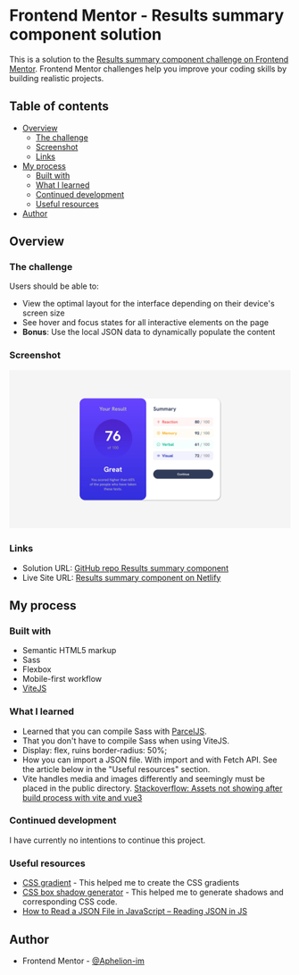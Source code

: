 # Frontend Mentor - Results summary component solution

This is a solution to the [Results summary component challenge on Frontend Mentor](https://www.frontendmentor.io/challenges/results-summary-component-CE_K6s0maV). Frontend Mentor challenges help you improve your coding skills by building realistic projects.

## Table of contents

- [Overview](#overview)
  - [The challenge](#the-challenge)
  - [Screenshot](#screenshot)
  - [Links](#links)
- [My process](#my-process)
  - [Built with](#built-with)
  - [What I learned](#what-i-learned)
  - [Continued development](#continued-development)
  - [Useful resources](#useful-resources)
- [Author](#author)


## Overview

### The challenge

Users should be able to:

- View the optimal layout for the interface depending on their device's screen size
- See hover and focus states for all interactive elements on the page
- **Bonus**: Use the local JSON data to dynamically populate the content

### Screenshot

![Screenshot](./assets/screenshots/screenshot.jpg)


### Links

- Solution URL: [GitHub repo Results summary component](https://github.com/Aphelion-im/Results-summary-component)
- Live Site URL: [Results summary component on Netlify](https://github.com/Aphelion-im/Results-summary-component)

## My process

### Built with

- Semantic HTML5 markup
- Sass
- Flexbox
- Mobile-first workflow
- [ViteJS](https://vitejs.dev/)


### What I learned

* Learned that you can compile Sass with [ParcelJS](https://parceljs.org/).
* That you don't have to compile Sass when using ViteJS.
* Display: flex, ruins border-radius: 50%;
* How you can import a JSON file. With import and with Fetch API. See the article below in the "Useful resources" section.
* Vite handles media and images differently and seemingly must be placed in the public directory. [Stackoverflow: Assets not showing after build process with vite and vue3](https://stackoverflow.com/questions/68547439/assets-not-showing-after-build-process-with-vite-and-vue3)

### Continued development

I have currently no intentions to continue this project.


### Useful resources

- [CSS gradient](https://cssgradient.io) - This helped me to create the CSS gradients
- [CSS box shadow generator](https://cssgenerator.org/box-shadow-css-generator.html) - This helped me to generate shadows and corresponding CSS code.
- [How to Read a JSON File in JavaScript – Reading JSON in JS](https://www.freecodecamp.org/news/how-to-read-json-file-in-javascript/)


## Author

- Frontend Mentor - [@Aphelion-im](https://www.frontendmentor.io/profile/Aphelion-im)




